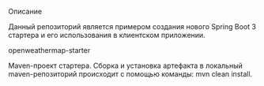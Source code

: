 Описание

Данный репозиторий является примером создания нового Spring Boot 3 стартера и его использования в клиентском приложении. 

openweathermap-starter

Maven-проект стартера. Сборка и установка артефакта в локальный maven-репозиторий происходит с помощью команды: mvn clean install.
